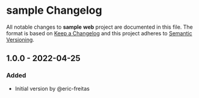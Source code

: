 # **sample** Changelog

All notable changes to **sample** **web** project are documented in this file.
The format is based on [Keep a Changelog](http://keepachangelog.com/en/1.0.0/)
and this project adheres to [Semantic Versioning](http://semver.org/spec/v2.0.0.html).

## 1.0.0 - 2022-04-25

### Added

- Initial version by @eric-freitas
